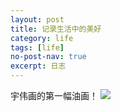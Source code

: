 ```yaml
---
layout: post
title: 记录生活中的美好
category: life
tags: [life]
no-post-nav: true
excerpt: 日志
---
```

宇伟画的第一幅油画！
![](http://favorites.ren/assets/images/2020/life/first_paint.jpg)